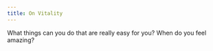 ```yaml
---
title: On Vitality
---
```

What things can you do that are really easy for you? When do you feel amazing?